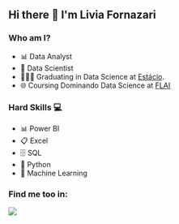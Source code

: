 ## Hi there 👋 I'm Livia Fornazari

### Who am I? 

* 📊 Data Analyst
* 🎲 Data Scientist
* 👨🏼‍🎓 Graduating in Data Science at [Estácio](https://estacio.br/cursos/graduacao/ciencia-de-dados).
* 🌐 Coursing Dominando Data Science at [FLAI](https://www.flai.com.br/dds/)


### Hard Skills 💻 

* 📊 Power BI
* 📋 Excel
* 🗄  SQL
* 🐍 Python
* 🔮 Machine Learning 

### Find me too in:

<div display="inline">
<a href="https://www.linkedin.com/in/líviafornazari/"><img src="https://img.shields.io/badge/linkedin-%230077B5.svg?style=for-the-badge&logo=linkedin&logoColor=white"></a>

<!--
**LiviaFornazari/LiviaFornazari** is a ✨ _special_ ✨ repository because its `README.md` (this file) appears on your GitHub profile.

Here are some ideas to get you started:

- 🔭 I’m currently working on ...
- 🌱 I’m currently learning ...
- 👯 I’m looking to collaborate on ...
- 🤔 I’m looking for help with ...
- 💬 Ask me about ...
- 📫 How to reach me: ...
- 😄 Pronouns: ...
- ⚡ Fun fact: ...
-->
